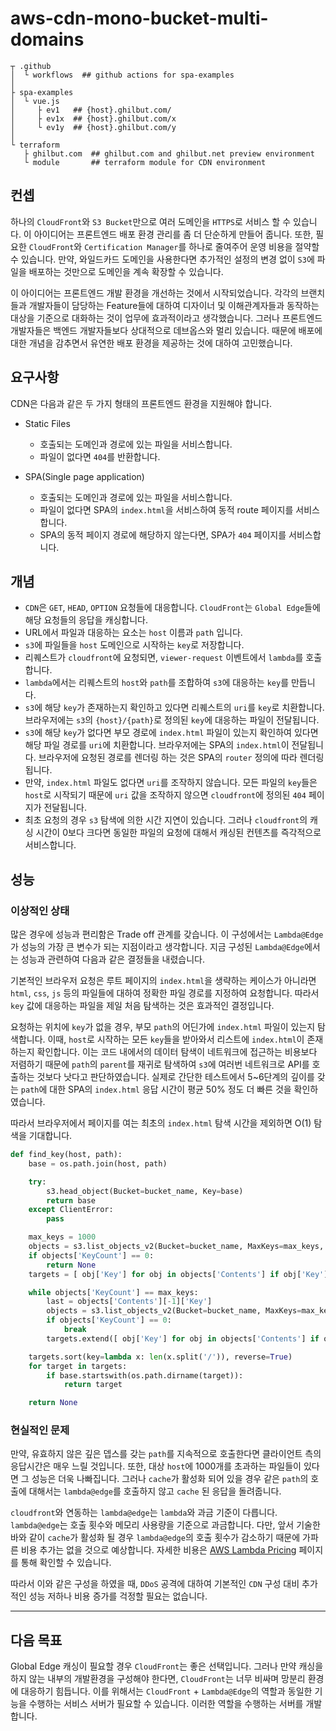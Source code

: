 # aws-cdn-mono-bucket-multi-domains

```text
┬ .github
│  └ workflows  ## github actions for spa-examples
│
├ spa-examples
│  └ vue.js
│     ├ ev1   ## {host}.ghilbut.com/
│     ├ ev1x  ## {host}.ghilbut.com/x
│     └ ev1y  ## {host}.ghilbut.com/y
│ 
└ terraform
   ├ ghilbut.com  ## ghilbut.com and ghilbut.net preview environment
   └ module       ## terraform module for CDN environment
```

## 컨셉

하나의 `CloudFront`와 `S3 Bucket`만으로 여러 도메인을 `HTTPS`로 서비스 할 수 있습니다. 이 아이디어는 프론트엔드 배포 환경 관리를 좀 더 단순하게 만들어 줍니다. 또한, 필요한 `CloudFront`와 `Certification Manager`를 하나로 줄여주어 운영 비용을 절약할 수 있습니다. 만약, 와일드카드 도메인을 사용한다면 추가적인 설정의 변경 없이 `S3`에 파일을 배포하는 것만으로 도메인을 계속 확장할 수 있습니다.

이 아이디어는 프론트엔드 개발 환경을 개선하는 것에서 시작되었습니다. 각각의 브랜치들과 개발자들이 담당하는 Feature들에 대하여 디자이너 및 이해관계자들과 동작하는 대상을 기준으로 대화하는 것이 업무에 효과적이라고 생각했습니다. 그러나 프론트엔드 개발자들은 백엔드 개발자들보다 상대적으로 데브옵스와 멀리 있습니다. 때문에 배포에 대한 개념을 감추면서 유연한 배포 환경을 제공하는 것에 대하여 고민했습니다.

## 요구사항

CDN은 다음과 같은 두 가지 형태의 프론트엔드 환경을 지원해야 합니다.

* Static Files
  * 호출되는 도메인과 경로에 있는 파일을 서비스합니다.
  * 파일이 없다면 `404`를 반환합니다.


* SPA(Single page application)
  * 호출되는 도메인과 경로에 있는 파일을 서비스합니다.
  * 파일이 없다면 SPA의 `index.html`을 서비스하여 동적 route 페이지를 서비스합니다.
  * SPA의 동적 페이지 경로에 해당하지 않는다면, SPA가 `404` 페이지를 서비스합니다.

## 개념

* `CDN`은 `GET`, `HEAD`, `OPTION` 요청들에 대응합니다. `CloudFront`는 `Global Edge`들에 해당 요청들의 응답을 캐싱합니다.
* URL에서 파일과 대응하는 요소는 `host` 이름과 `path` 입니다.
* `s3`에 파일들을 `host` 도메인으로 시작하는 `key`로 저장합니다.
* 리퀘스트가 `cloudfront`에 요청되면, `viewer-request` 이벤트에서 `lambda`를 호출합니다.
* `lambda`에서는 리퀘스트의 `host`와 `path`를 조합하여 `s3`에 대응하는 `key`를 만듭니다.
* `s3`에 해당 `key`가 존재하는지 확인하고 있다면 리퀘스트의 `uri`를 `key`로 치환합니다. 브라우저에는 `s3`의 `{host}/{path}`로 정의된 `key`에 대응하는 파일이 전달됩니다.
* `s3`에 해당 `key`가 없다면 부모 경로에 `index.html` 파일이 있는지 확인하여 있다면 해당 파일 경로를 `uri`에 치환합니다. 브라우저에는 SPA의 `index.html`이 전달됩니다. 브라우저에 요청된 경로를 렌더링 하는 것은 SPA의 `router` 정의에 따라 렌더링 됩니다.
* 만약, `index.html` 파일도 없다면 `uri`를 조작하지 않습니다. 모든 파일의 `key`들은 `host`로 시작되기 때문에 `uri` 값을 조작하지 않으면 `cloudfront`에 정의된 `404` 페이지가 전달됩니다.
* 최초 요청의 경우 `s3` 탐색에 의한 시간 지연이 있습니다. 그러나 `cloudfront`의 캐싱 시간이 0보다 크다면 동일한 파일의 요청에 대해서 캐싱된 컨텐츠를 즉각적으로 서비스합니다. 

## 성능

### 이상적인 상태

많은 경우에 성능과 편리함은 Trade off 관계를 갖습니다. 이 구성에서는 `Lambda@Edge`가 성능의 가장 큰 변수가 되는 지점이라고 생각합니다. 지금 구성된 `Lambda@Edge`에서는 성능과 관련하여 다음과 같은 결정들을 내렸습니다.

기본적인 브라우저 요청은 루트 페이지의 `index.html`을 생략하는 케이스가 아니라면 `html`, `css`, `js` 등의 파일들에 대하여 정확한 파일 경로를 지정하여 요청합니다. 따라서 `key` 값에 대응하는 파일을 제일 처음 탐색하는 것은 효과적인 결정입니다.

요청하는 위치에 `key`가 없을 경우, 부모 `path`의 어딘가에 `index.html` 파일이 있는지 탐색합니다. 이때, `host`로 시작하는 모든 `key`들을 받아와서 리스트에 `index.html`이 존재하는지 확인합니다. 이는 코드 내에서의 데이터 탐색이 네트워크에 접근하는 비용보다 저렴하기 때문에 `path`의 `parent`를 재귀로 탐색하여 `s3`에 여러번 네트워크로 API를 호출하는 것보다 낫다고 판단하였습니다. 실제로 간단한 테스트에서 5~6단계의 깊이를 갖는 `path`에 대한 SPA의 `index.html` 응답 시간이 평균 50% 정도 더 빠른 것을 확인하였습니다.

따라서 브라우저에서 페이지를 여는 최초의 `index.html` 탐색 시간을 제외하면 O(1) 탐색을 기대합니다.

```python
def find_key(host, path):
    base = os.path.join(host, path)

    try:
        s3.head_object(Bucket=bucket_name, Key=base)
        return base
    except ClientError:
        pass

    max_keys = 1000
    objects = s3.list_objects_v2(Bucket=bucket_name, MaxKeys=max_keys, Prefix=host)
    if objects['KeyCount'] == 0:
        return None
    targets = [ obj['Key'] for obj in objects['Contents'] if obj['Key'].endswith('index.html') ]

    while objects['KeyCount'] == max_keys:
        last = objects['Contents'][-1]['Key']
        objects = s3.list_objects_v2(Bucket=bucket_name, MaxKeys=max_keys, Prefix=host, StartAfter=last)
        if objects['KeyCount'] == 0:
            break
        targets.extend([ obj['Key'] for obj in objects['Contents'] if obj['Key'].endswith('index.html') ])

    targets.sort(key=lambda x: len(x.split('/')), reverse=True)
    for target in targets:
        if base.startswith(os.path.dirname(target)):
            return target

    return None
```

### 현실적인 문제

만약, 유효하지 않은 깊은 뎁스를 갖는 `path`를 지속적으로 호출한다면 클라이언트 측의 응답시간은 매우 느릴 것입니다. 또한, 대상 `host`에 1000개를 초과하는 파일들이 있다면 그 성능은 더욱 나빠집니다. 그러나 `cache`가 활성화 되어 있을 경우 같은 `path`의 호출에 대해서는 `lambda@edge`를 호출하지 않고 `cache` 된 응답을 돌려줍니다.

`cloudfront`와 연동하는 `lambda@edge`는 `lambda`와 과금 기준이 다릅니다. `lambda@edge`는 호출 횟수와 메모리 사용량을 기준으로 과금합니다. 다만, 앞서 기술한 바와 같이 `cache`가 활성화 될 경우 `lambda@edge`의 호출 횟수가 감소하기 때문에 가파른 비용 추가는 없을 것으로 예상합니다. 자세한 비용은 [AWS Lambda Pricing](https://aws.amazon.com/lambda/pricing/) 페이지를 통해 확인할 수 있습니다. 

따라서 이와 같은 구성을 하였을 때, `DDoS` 공격에 대하여 기본적인 `CDN` 구성 대비 추가적인 성능 저하나 비용 증가를 걱정할 필요는 없습니다.

---

## 다음 목표

Global Edge 캐싱이 필요할 경우 `CloudFront`는 좋은 선택입니다. 그러나 만약 캐싱을 하지 않는 내부의 개발환경을 구성해야 한다면, `CloudFront`는 너무 비싸며 망분리 환경에 대응하기 힘듭니다. 이를 위해서는 `CloudFront` + `Lambda@Edge`의 역할과 동일한 기능을 수행하는 서비스 서버가 필요할 수 있습니다. 이러한 역할을 수행하는 서버를 개발합니다.

